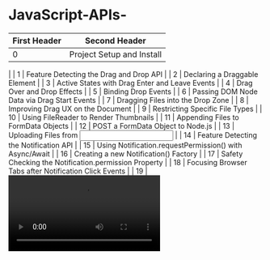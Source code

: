 # JavaScript-APIs-


| First Header  | Second Header |
| ------------- | ------------- |
| 0  | Project Setup and Install
 |
| 1  | Feature Detecting the Drag and Drop API
 |
| 2  | Declaring a Draggable Element
 |
| 3  | Active States with Drag Enter and Leave Events
 |
| 4  | Drag Over and Drop Effects
 |
| 5  | Binding Drop Events
 |
| 6  | Passing DOM Node Data via Drag Start Events
 |
| 7  | Dragging Files into the Drop Zone
 |
| 8  | Improving Drag UX on the Document
 |
| 9  | Restricting Specific File Types
 |
| 10  | Using FileReader to Render Thumbnails
 |
| 11  | Appending Files to FormData Objects
 |
| 12  | POST a FormData Object to Node.js
 |
| 13  | Uploading Files from <input type=”file”>
 |
| 14  | Feature Detecting the Notification API
 |
| 15  | Using Notification.requestPermission() with Async/Await
 |
| 16  | Creating a new Notification() Factory
 |
| 17  | Safety Checking the Notification.permission Property
 |
| 18  | Focusing Browser Tabs after Notification Click Events
 |
| 19  | <video> and <source> elements
 |
| 20  | Configuration Attributes
 |
| 21  | Binding to Media Events
 |
| 22  | Custom Play, Pause and Stop Controls
 |
| 23  | Syncing Media Progress to <input type=”range”>
 |
| 24  | Syncing and Displaying Real-time Duration
 |
| 25  | Scrubbing Duration with <input type=”range”>
 |
| 26  | Scrubbing Volume Levels and Mute Functionality
 |
| 27  | Picture-in-Picture (PiP) Mode
 |
| 28  | <audio> Element and Reusing Media APIs
 |
| 29  | Using the new Audio() constructor
 |
| 30  | Feature Detecting the Page Visibility API
 |
| 31  | Page Visibility Events and States
 |
| 32  | Performing Actions on Visibility State Changes
 |
| 33  | Feature Detecting the Fullscreen API
 |
| 34  | Fullscreen Mode for the Document with Async/Await
 |
| 35  | Fullscreen Mode for a Single Element
 |
| 36  | Fullscreen Change (Enter and Exit) Events
 |
| 37  | Programmatically Exiting Full Screen Mode
 |
| 38  | Feature Detecting the History API
 |
| 39  | Pushing New History State
 |
| 40  | Push State versus Replace State
 |
| 41  | Rendering Data on Route Changes
 |
| 42  | Push State from Nav Click Events
 |
| 43  | Loading Data on Route Refresh
 |
| 44  | History Back, Forward and Go API
 |
| 45  | Popping State from the History Stack
 |
| 46  | Feature Detecting the Canvas API
 |
| 47  | Canvas Context and Basic Shapes
 |
| 48  | Create and Update State via Mouse Events
 |
| 49  | Rendering to Canvas with requestAnimationFrame
 |
| 50  | Clearing the Canvas
 |
| 51  | Downloading Canvas Images via Data URIs
 |
| 52  | Feature Detecting the Async Clipboard API
 |
| 53  | Writing Text to Clipboard with Async/Await
 |
| 54  | Reading Text from Clipboard and Permissions API
 |
| 55  | Intercepting Copy and Paste Events to Customize Data
 |
| 56  | Feature Detecting the Web Storage API
 |
| 57  | Set and Get Data to localStorage
 |
| 58  | Storing JSON Objects in localStorage
 |
| 59  | Removing Items and Emptying localStorage
 |
| 60  | Triggering localStorage from UI Events
 |
| 61  | Creating a Web Storage Module
 |
| 62  | Error Handling Exceeded Quotas
 |
| 63  | localStorage onChange Events
 |
| 64  | Getting all localStorage values
 |
| 65  | Feature Detecting the Geolocation API
 |
| 66  | Requesting Geolocation Position to get User’s Position
 |
| 67  | Handling Permission and Location Errors
 |
| 68  | Advanced Geolocation Options
 |
| 69  | Watching and Clearing Realtime Geolocation Position
 |
| 70  | Rendering Coordinates to Google Maps |
